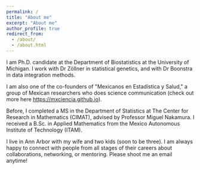 ```yaml
---
permalink: /
title: "About me"
excerpt: "About me"
author_profile: true
redirect_from: 
  - /about/
  - /about.html
---
```


I am Ph.D. candidate at the Department of Biostatistics at the University of Michigan. I work with Dr Zöllner in statistical genetics, and with Dr Boonstra in data integration methods. 

I am also one of the co-founders of "Mexicanos en Estadística y Salud," a group of Mexican researchers who does science communication (check out more here https://mxciencia.github.io). 

Before, I completed a MS in the Department of Statistics at The Center for Research in Mathematics (CIMAT), advised by Professor Miguel Nakamura. I received a B.Sc. in Applied Mathematics from the Mexico Autonomous Institute of Technology (ITAM).

I live in Ann Arbor with my wife and two kids (soon to be three). I am always happy to connect with people from all stages of their careers about collaborations, networking, or mentoring. Please shoot me an email anytime! 
